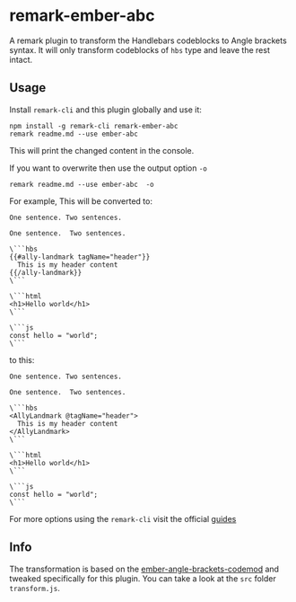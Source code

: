 # remark-ember-abc

A remark plugin to transform the Handlebars codeblocks to Angle brackets syntax.
It will only transform codeblocks of `hbs` type and leave the rest intact.

## Usage

Install `remark-cli` and this plugin globally and use it:

```
npm install -g remark-cli remark-ember-abc
remark readme.md --use ember-abc 
```
This will print the changed content in the console.

If you want to overwrite then use the output option `-o`

```
remark readme.md --use ember-abc  -o
```

For example, This will be converted to:
```
One sentence. Two sentences.

One sentence.  Two sentences.

\```hbs
{{#ally-landmark tagName="header"}}
  This is my header content
{{/ally-landmark}}
\```

\```html
<h1>Hello world</h1>
\```

\```js
const hello = "world";
\```
```

to this:

```
One sentence. Two sentences.

One sentence.  Two sentences.

\```hbs
<AllyLandmark @tagName="header">
  This is my header content
</AllyLandmark>
\```

\```html
<h1>Hello world</h1>
\```

\```js
const hello = "world";
\```
```

For more options using the `remark-cli` visit the official [guides](https://github.com/remarkjs/remark/tree/master/packages/remark-cli)

## Info
The transformation is based on the [ember-angle-brackets-codemod](https://github.com/ember-codemods/ember-angle-brackets-codemod)
and tweaked specifically for this plugin. You can take a look at the `src` folder `transform.js`.

